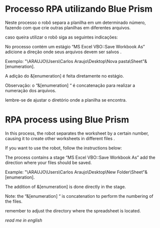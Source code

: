 
# Processo RPA utilizando Blue Prism

Neste processo o robô separa a planilha em um determinado número, fazendo com que crie outras planilhas em diferentes arquivos. 

caso queira utilizar o robô siga as seguintes indicações:

No processo contém um estágio “MS Excel VBO::Save Workbook As” 
adicione a direção onde seus arquivos devem ser salvos . 

Exemplo: "\\ARAUJO\Users\Carlos Araujo\Desktop\Nova pasta\Sheet"&[enumeration].

A adição do &[enumeration] é feita diretamente no estágio. 

Observação: o “&[enumeration] “ é concatenação para realizar a numeração dos arquivos.

lembre-se de ajustar o diretório onde a planilha se encontra.


# RPA process using Blue Prism

In this process, the robot separates the worksheet by a certain number, causing it to create other worksheets in different files .

If you want to use the robot, follow the instructions below:

The process contains a stage “MS Excel VBO::Save Workbook As”
add the direction where your files should be saved.

Example: "\\ARAUJO\Users\Carlos Araujo\Desktop\New Folder\Sheet"&[enumeration].

The addition of &[enumeration] is done directly in the stage.

Note: the “&[enumeration] “ is concatenation to perform the numbering of the files.

remember to adjust the directory where the spreadsheet is located.


*read me in english* 







